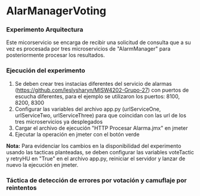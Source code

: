 # AlarManagerVoting

### Experimento Arquitectura

Este micorservicio se encarga de recibir una solicitud de consulta que a su vez es procesada por tres microservicios de "AlarmManager" para posteriormente procesar los resultados.

### Ejecución del experimento

1. Se deben crear tres instacias diferentes del servicio de alarmas (https://github.com/leslysharyn/MISW4202-Grupo-27) con puertos de escucha diferentes, para el ejemplo se utilizaron los puertos: 8100, 8200, 8300
2. Configurar las variables del archivo app.py (urlServiceOne, urlServiceTwo, urlServiceThree) para que coincidan con las url de los tres microservicios ya desplegados
3. Cargar el archivo de ejecución "HTTP Procesar Alarma.jmx" en jmeter
4. Ejecutar la operación en jmeter con el botón verde

**Nota:** Para evidenciar los cambios en la disponibilidad del experimento usando las tacticas planteadas, se deben configurar las variables voteTactic y retryHU en "True" en el archivo app.py, reiniciar el servidor y lanzar de nuevo la ejecución en jmeter.

### Táctica de detección de errores por votación y camuflaje por reintentos